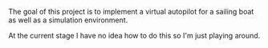 The goal of this project is to implement a virtual autopilot for a sailing boat as well as a simulation environment.

At the current stage I have no idea how to do this so I'm just playing around.
